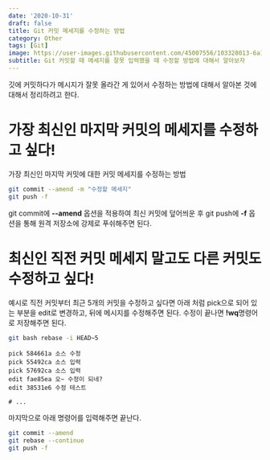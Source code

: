 ```yaml
---
date: '2020-10-31'
draft: false
title: Git 커밋 메세지를 수정하는 방법
category: Other
tags: [Git]
image: https://user-images.githubusercontent.com/45007556/103328013-6a134980-4a9a-11eb-9d40-6b44a80658ff.png
subtitle: Git 커밋할 때 메세지를 잘못 입력했을 때 수정할 방법에 대해서 알아보자
---
```


깃에 커밋하다가 메시지가 잘못 올라간 게 있어서 수정하는 방법에 대해서 알아본 것에 대해서 정리하려고 한다.

# 가장 최신인 마지막 커밋의 메세지를 수정하고 싶다!

가장 최신인 마지막 커밋에 대한 커밋 메세지를 수정하는 방법

```bash
git commit --amend -m "수정할 메세지"
git push -f
```

git commit에 **--amend** 옵션을 적용하여 최신 커밋에 덮어씌운 후 git push에 **-f** 옵션을 통해 원격 저장소에 강제로 푸쉬해주면 된다.

# 최신인 직전 커밋 메세지 말고도 다른 커밋도 수정하고 싶다!

예시로 직전 커밋부터 최근 5개의 커밋을 수정하고 싶다면 아래 처럼 pick으로 되어 있는 부분을 edit로 변경하고, 뒤에 메시지를 수정해주면 된다. 수정이 끝나면 **!wq**명령어로 저장해주면 된다.

```bash
git bash rebase -i HEAD~5
```

```
pick 584661a 소스 수정
pick 55492ca 소스 입력
pick 57692ca 소스 입력
edit fae85ea 오~ 수정이 되네?
edit 38531e6 수정 테스트

# ...
```

마지막으로 아래 명령어를 입력해주면 끝난다.

```bash
git commit --amend
git rebase --continue
git push -f
```
